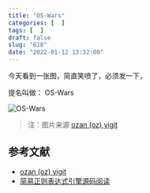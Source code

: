 ```yaml
---
title: "OS-Wars"
categories: [  ]
tags: [  ]
draft: false
slug: "618"
date: "2022-01-12 13:32:00"
---
```


今天看到一张图，简直笑喷了，必须发一下，

提名叫做： OS-Wars

![OS-Wars](https://imagehost-cdn.frytea.com/images/2022/01/12/OS-Wars953d05a339581f04.gif)

> 注：图片来源 [ozan (oz) yigit](http://www.cse.yorku.ca/~oz/)

## 参考文献

- [ozan (oz) yigit](http://www.cse.yorku.ca/~oz/)
- [简易正则表达式引擎源码阅读](https://www.cnblogs.com/plodsoft/p/5853945.html)